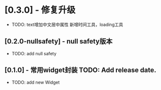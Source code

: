 # [0.3.0] - 修复升级
* TODO: text增加中文居中属性
        新增时间工具，loading工具

## [0.2.0-nullsafety] - null safety版本
* TODO: add null safety

## [0.1.0] - 常用widget封装 TODO: Add release date.
* TODO: add new Widget
